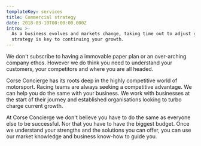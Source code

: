 ```yaml
---
templateKey: services
title: Commercial strategy
date: 2018-03-10T00:00:00.000Z
intro: >-
  As a business evolves and markets change, taking time out to adjust your
  strategy is key to continuing your growth.
---
```


We don't subscribe to having a immovable paper plan or an over-arching company ethos. However we do think you need to understand your customers, your competitors and where you are all headed.

Corse Concierge has its roots deep in the highly competitive world of motorsport. Racing teams are always seeking a competitive advantage. We can help you do the same with your business. We work with businesses at the start of their journey and established organisations looking to turbo charge current growth.

At Corse Concierge we don't believe you have to do the same as everyone else to be successful. Nor that you have to have the biggest budget. Once we understand your strengths and the solutions you can offer, you can use our market knowledge and business know-how to guide you.
